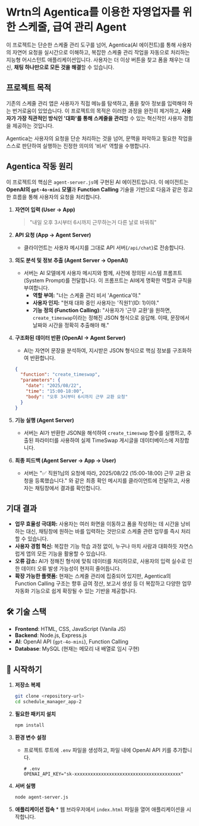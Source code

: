 #  Wrtn의 Agentica를 이용한 자영업자를 위한 스케줄, 급여 관리 Agent

이 프로젝트는 단순한 스케줄 관리 도구를 넘어, Agentica(AI 에이전트)를 통해 사용자의 자연어 요청을 실시간으로 이해하고, 복잡한 스케줄 관리 작업을 자동으로 처리하는 지능형 어시스턴트 애플리케이션입니다. 사용자는 더 이상 버튼을 찾고 폼을 채우는 대신, **채팅 하나만으로 모든 것을 해결**할 수 있습니다.

## 프로젝트 목적

기존의 스케줄 관리 앱은 사용자가 직접 메뉴를 탐색하고, 폼을 찾아 정보를 입력해야 하는 번거로움이 있었습니다. 이 프로젝트의 목적은 이러한 과정을 완전히 제거하고, **사용자가 가장 직관적인 방식인 '대화'를 통해 스케줄을 관리**할 수 있는 혁신적인 사용자 경험을 제공하는 것입니다.

Agentica는 사용자의 요청을 단순 처리하는 것을 넘어, 문맥을 파악하고 필요한 작업을 스스로 판단하여 실행하는 진정한 의미의 '비서' 역할을 수행합니다.

## Agentica 작동 원리

이 프로젝트의 핵심은 `agent-server.js`에 구현된 AI 에이전트입니다. 이 에이전트는 **OpenAI의 `gpt-4o-mini` 모델**과 **Function Calling** 기술을 기반으로 다음과 같은 정교한 흐름을 통해 사용자의 요청을 처리합니다.

1.  **자연어 입력 (User -> App)**
    > "내일 오후 3시부터 6시까지 근무하는거 다른 날로 바꿔줘"

2.  **API 요청 (App -> Agent Server)**
    *   클라이언트는 사용자 메시지를 그대로 API 서버(`/api/chat`)로 전송합니다.

3.  **의도 분석 및 정보 추출 (Agent Server -> OpenAI)**
    *   서버는 AI 모델에게 사용자 메시지와 함께, 사전에 정의된 시스템 프롬프트(System Prompt)를 전달합니다. 이 프롬프트는 AI에게 명확한 역할과 규칙을 부여합니다.
        *   **역할 부여:** "너는 스케줄 관리 비서 'Agentica'야."
        *   **사용자 인지:** "현재 대화 중인 사용자는 '직원1'(ID: 1)이야."
        *   **기능 정의 (Function Calling):** "사용자가 '근무 교환'을 원하면, `create_timeswap`이라는 정해진 JSON 형식으로 응답해. 이때, 문장에서 날짜와 시간을 정확히 추출해야 해."

4.  **구조화된 데이터 반환 (OpenAI -> Agent Server)**
    *   AI는 자연어 문장을 분석하여, 지시받은 JSON 형식으로 핵심 정보를 구조화하여 반환합니다.
    ```json
    {
      "function": "create_timeswap",
      "parameters": {
        "date": "2025/08/22",
        "time": "15:00-18:00",
        "body": "오후 3시부터 6시까지 근무 교환 요청"
      }
    }
    ```

5.  **기능 실행 (Agent Server)**
    *   서버는 AI가 반환한 JSON을 해석하여 `create_timeswap` 함수를 실행하고, 추출된 파라미터를 사용하여 실제 TimeSwap 게시글을 데이터베이스에 저장합니다.

6.  **최종 피드백 (Agent Server -> App -> User)**
    *   서버는 "✅ 직원1님의 요청에 따라, 2025/08/22 (15:00-18:00) 근무 교환 요청을 등록했습니다." 와 같은 최종 확인 메시지를 클라이언트에 전달하고, 사용자는 채팅창에서 결과를 확인합니다.

## 기대 결과

-   **업무 효율성 극대화:** 사용자는 여러 화면을 이동하고 폼을 작성하는 데 시간을 낭비하는 대신, 채팅창에 원하는 바를 입력하는 것만으로 스케줄 관련 업무를 즉시 처리할 수 있습니다.
-   **사용자 경험 혁신:** 복잡한 기능 학습 과정 없이, 누구나 마치 사람과 대화하듯 자연스럽게 앱의 모든 기능을 활용할 수 있습니다.
-   **오류 감소:** AI가 정해진 형식에 맞춰 데이터를 처리하므로, 사용자의 입력 실수로 인한 데이터 오류 발생 가능성이 현저히 줄어듭니다.
-   **확장 가능한 플랫폼:** 현재는 스케줄 관리에 집중되어 있지만, Agentica의 Function Calling 구조는 향후 급여 정산, 보고서 생성 등 더 복잡하고 다양한 업무 자동화 기능으로 쉽게 확장될 수 있는 기반을 제공합니다.

## 🛠️ 기술 스택

-   **Frontend**: HTML, CSS, JavaScript (Vanila JS)
-   **Backend**: Node.js, Express.js
-   **AI**: OpenAI API (`gpt-4o-mini`), Function Calling
-   **Database**: MySQL (현재는 메모리 내 배열로 임시 구현)

## 🏁 시작하기

1.  **저장소 복제**
    ```bash
    git clone <repository-url>
    cd schedule_manager_app-2
    ```

2.  **필요한 패키지 설치**
    ```bash
    npm install
    ```

3.  **환경 변수 설정**
    *   프로젝트 루트에 `.env` 파일을 생성하고, 파일 내에 OpenAI API 키를 추가합니다.
        ```
        # .env
        OPENAI_API_KEY="sk-xxxxxxxxxxxxxxxxxxxxxxxxxxxxxxxxxxxxxxxx"
        ```

4.  **서버 실행**
    ```bash
    node agent-server.js
    ```

5.  **애플리케이션 접속**
        *   웹 브라우저에서 `index.html` 파일을 열어 애플리케이션을 시작합니다.

